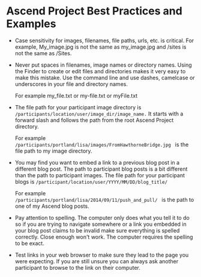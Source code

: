 # Ascend Project Best Practices and Examples

*   Case sensitivity for images, filenames, file paths, urls, etc. is critical. For example, My_image.jpg is not the same as my_image.jpg and /sites is not the same as /Sites.

*   Never put spaces in filenames, image names or directory names. Using the Finder to create or edit files and directories makes it very easy to make this mistake. Use the command line and use dashes, camelcase or underscores in your file and directory names.

    For example my_file.txt or my-file.txt or myFile.txt

*   The file path for your participant image directory is <code>/participants/location/user/image_dir/image_name.</code> It starts with a forward slash and follows the path from the root Ascend Project directory.

    For example <code> /participants/portland/lisa/images/FromHawthorneBridge.jpg </code> is the file path to my image directory.

*   You may find you want to embed a link to a previous blog post in a different blog post. The path to participant blog posts is a bit different than the path to participant images. The file path for your participant blogs is <code>/participant/location/user/YYYY/MM/DD/blog_title/</code>

    For example <code> /participants/portland/lisa/2014/09/11/push_and_pull/ </code> is the path to one of my Ascend blog posts.

*   Pay attention to spelling. The computer only does what you tell it to do so if you are trying to navigate somewhere or a link you embedded in your blog post claims to be invalid make sure everything is spelled correctly. Close enough won't work. The computer requires the spelling to be exact.

*   Test links in your web browser to make sure they lead to the page you were expecting. If you are still unsure you can always ask another participant to browse to the link on their computer.

